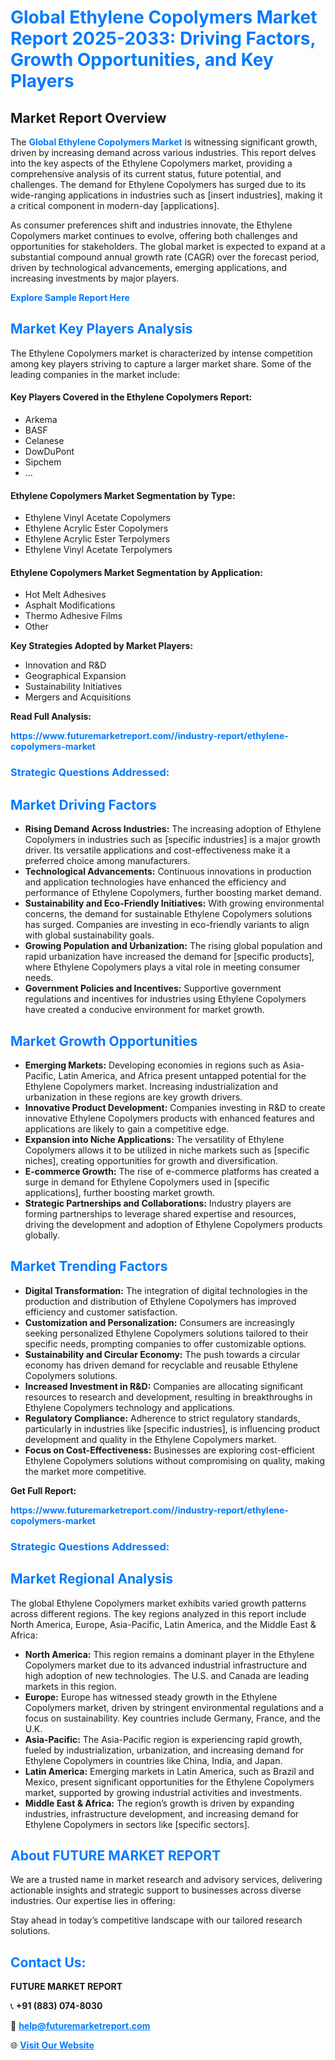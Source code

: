 <h1 style="color: #007BFF;">Global Ethylene Copolymers Market Report 2025-2033: Driving Factors, Growth Opportunities, and Key Players</h1>

<section id="overview">
<h2>Market Report Overview</h2>
<p>The <a href="https://www.futuremarketreport.com//industry-report/ethylene-copolymers-market" style="color: #007BFF; text-decoration: none;"><strong>Global Ethylene Copolymers Market</strong></a> is witnessing significant growth, driven by increasing demand across various industries. This report delves into the key aspects of the Ethylene Copolymers market, providing a comprehensive analysis of its current status, future potential, and challenges. The demand for Ethylene Copolymers has surged due to its wide-ranging applications in industries such as [insert industries], making it a critical component in modern-day [applications].</p>
<p>As consumer preferences shift and industries innovate, the Ethylene Copolymers market continues to evolve, offering both challenges and opportunities for stakeholders. The global market is expected to expand at a substantial compound annual growth rate (CAGR) over the forecast period, driven by technological advancements, emerging applications, and increasing investments by major players.</p>
</section>

<section id="overview">
<p><a href="https://www.futuremarketreport.com//request-sample/reportId=51335" style="color: #007BFF; text-decoration: none;"><strong>Explore Sample Report Here</strong></a></p>
</section>

<section id="key-players">
<h2 style="color: #007BFF;">Market Key Players Analysis</h2>
<p>The Ethylene Copolymers market is characterized by intense competition among key players striving to capture a larger market share. Some of the leading companies in the market include:</p>
<h4>Key Players Covered in the Ethylene Copolymers Report:</h4>
<ul><li>Arkema</li><li>BASF</li><li>Celanese</li><li>DowDuPont</li><li>Sipchem</li><li>...</li></ul>
<h4>Ethylene Copolymers Market Segmentation by Type:</h4>
<ul><li>Ethylene Vinyl Acetate Copolymers</li><li>Ethylene Acrylic Ester Copolymers</li><li>Ethylene Acrylic Ester Terpolymers</li><li>Ethylene Vinyl Acetate Terpolymers</li></ul>

<h4>Ethylene Copolymers Market Segmentation by Application:</h4>
<ul><li>Hot Melt Adhesives</li><li>Asphalt Modifications</li><li>Thermo Adhesive Films</li><li>Other</li></ul>
<p><strong>Key Strategies Adopted by Market Players:</strong></p>
<ul>
<li>Innovation and R&D</li>
<li>Geographical Expansion</li>
<li>Sustainability Initiatives</li>
<li>Mergers and Acquisitions</li>
</ul>
</section>

<section>
<p><strong>Read Full Analysis: </strong></p><a href="https://www.futuremarketreport.com//industry-report/ethylene-copolymers-market" style="color: #007BFF; text-decoration: none;"><strong>https://www.futuremarketreport.com//industry-report/ethylene-copolymers-market</strong></a>
<h3 style="color: #007BFF;">Strategic Questions Addressed:</h3>
</section>

<section id="driving-factors">
<h2 style="color: #007BFF;">Market Driving Factors</h2>
<ul>
<li><strong>Rising Demand Across Industries:</strong> The increasing adoption of Ethylene Copolymers in industries such as [specific industries] is a major growth driver. Its versatile applications and cost-effectiveness make it a preferred choice among manufacturers.</li>
<li><strong>Technological Advancements:</strong> Continuous innovations in production and application technologies have enhanced the efficiency and performance of Ethylene Copolymers, further boosting market demand.</li>
<li><strong>Sustainability and Eco-Friendly Initiatives:</strong> With growing environmental concerns, the demand for sustainable Ethylene Copolymers solutions has surged. Companies are investing in eco-friendly variants to align with global sustainability goals.</li>
<li><strong>Growing Population and Urbanization:</strong> The rising global population and rapid urbanization have increased the demand for [specific products], where Ethylene Copolymers plays a vital role in meeting consumer needs.</li>
<li><strong>Government Policies and Incentives:</strong> Supportive government regulations and incentives for industries using Ethylene Copolymers have created a conducive environment for market growth.</li>
</ul>
</section>

<section id="growth-opportunities">
<h2 style="color: #007BFF;">Market Growth Opportunities</h2>
<ul>
<li><strong>Emerging Markets:</strong> Developing economies in regions such as Asia-Pacific, Latin America, and Africa present untapped potential for the Ethylene Copolymers market. Increasing industrialization and urbanization in these regions are key growth drivers.</li>
<li><strong>Innovative Product Development:</strong> Companies investing in R&D to create innovative Ethylene Copolymers products with enhanced features and applications are likely to gain a competitive edge.</li>
<li><strong>Expansion into Niche Applications:</strong> The versatility of Ethylene Copolymers allows it to be utilized in niche markets such as [specific niches], creating opportunities for growth and diversification.</li>
<li><strong>E-commerce Growth:</strong> The rise of e-commerce platforms has created a surge in demand for Ethylene Copolymers used in [specific applications], further boosting market growth.</li>
<li><strong>Strategic Partnerships and Collaborations:</strong> Industry players are forming partnerships to leverage shared expertise and resources, driving the development and adoption of Ethylene Copolymers products globally.</li>
</ul>
</section>

<section id="trending-factors">
<h2 style="color: #007BFF;">Market Trending Factors</h2>
<ul>
<li><strong>Digital Transformation:</strong> The integration of digital technologies in the production and distribution of Ethylene Copolymers has improved efficiency and customer satisfaction.</li>
<li><strong>Customization and Personalization:</strong> Consumers are increasingly seeking personalized Ethylene Copolymers solutions tailored to their specific needs, prompting companies to offer customizable options.</li>
<li><strong>Sustainability and Circular Economy:</strong> The push towards a circular economy has driven demand for recyclable and reusable Ethylene Copolymers solutions.</li>
<li><strong>Increased Investment in R&D:</strong> Companies are allocating significant resources to research and development, resulting in breakthroughs in Ethylene Copolymers technology and applications.</li>
<li><strong>Regulatory Compliance:</strong> Adherence to strict regulatory standards, particularly in industries like [specific industries], is influencing product development and quality in the Ethylene Copolymers market.</li>
<li><strong>Focus on Cost-Effectiveness:</strong> Businesses are exploring cost-efficient Ethylene Copolymers solutions without compromising on quality, making the market more competitive.</li>
</ul>
</section>

<section>
<p><strong>Get Full Report: </strong></p><a href="https://www.futuremarketreport.com//industry-report/ethylene-copolymers-market" style="color: #007BFF; text-decoration: none;"><strong>https://www.futuremarketreport.com//industry-report/ethylene-copolymers-market</strong></a>
<h3 style="color: #007BFF;">Strategic Questions Addressed:</h3>
</section>


<section id="regional-analysis">
<h2 style="color: #007BFF;">Market Regional Analysis</h2>
<p>The global Ethylene Copolymers market exhibits varied growth patterns across different regions. The key regions analyzed in this report include North America, Europe, Asia-Pacific, Latin America, and the Middle East & Africa:</p>
<ul>
<li><strong>North America:</strong> This region remains a dominant player in the Ethylene Copolymers market due to its advanced industrial infrastructure and high adoption of new technologies. The U.S. and Canada are leading markets in this region.</li>
<li><strong>Europe:</strong> Europe has witnessed steady growth in the Ethylene Copolymers market, driven by stringent environmental regulations and a focus on sustainability. Key countries include Germany, France, and the U.K.</li>
<li><strong>Asia-Pacific:</strong> The Asia-Pacific region is experiencing rapid growth, fueled by industrialization, urbanization, and increasing demand for Ethylene Copolymers in countries like China, India, and Japan.</li>
<li><strong>Latin America:</strong> Emerging markets in Latin America, such as Brazil and Mexico, present significant opportunities for the Ethylene Copolymers market, supported by growing industrial activities and investments.</li>
<li><strong>Middle East & Africa:</strong> The region’s growth is driven by expanding industries, infrastructure development, and increasing demand for Ethylene Copolymers in sectors like [specific sectors].</li>
</ul>
</section>

<footer>
<h2 style="color: #007BFF;">About FUTURE MARKET REPORT</h2>
<p>We are a trusted name in market research and advisory services, delivering actionable insights and strategic support to businesses across diverse industries. Our expertise lies in offering:</p>

<p>Stay ahead in today’s competitive landscape with our tailored research solutions.</p>

<h2 style="color: #007BFF;">Contact Us:</h2>
<p><strong>FUTURE MARKET REPORT</strong></p>
<p>📞 <strong>+91 (883) 074-8030</strong></p>
<p>📧 <strong><a href="mailto:help@futuremarketreport.com" style="color: #007BFF;">help@futuremarketreport.com</a></strong></p>
<p>🌐 <strong><a href="https://www.futuremarketreport.com/" style="color: #007BFF;">Visit Our Website</a></strong></p>
</footer>